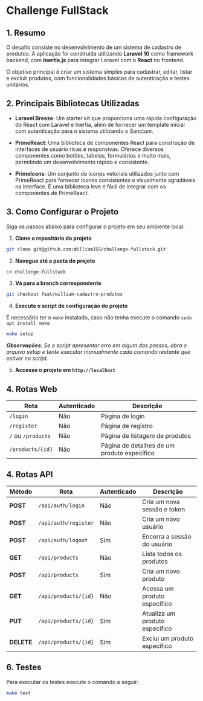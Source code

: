 # Challenge FullStack

## 1. Resumo

O desafio consiste no desenvolvimento de um sistema de cadastro de produtos. A aplicação foi construída utilizando **Laravel 10** como framework backend, com **Inertia.js** para integrar Laravel com o **React** no frontend.

O objetivo principal é criar um sistema simples para cadastrar, editar, listar e excluir produtos, com funcionalidades básicas de autenticação e testes unitários.

## 2. Principais Bibliotecas Utilizadas

- **Laravel Breeze**: Um starter kit que proporciona uma rápida configuração do React com Laravel e Inertia, além de fornecer um template inicial com autenticação para o sistema utilizando o Sanctum.
  
- **PrimeReact**: Uma biblioteca de componentes React para construção de interfaces de usuário ricas e responsivas. Oferece diversos componentes como botões, tabelas, formulários e muito mais, permitindo um desenvolvimento rápido e consistente.

- **PrimeIcons**: Um conjunto de ícones vetoriais utilizados junto com PrimeReact para fornecer ícones consistentes e visualmente agradáveis na interface. É uma biblioteca leve e fácil de integrar com os componentes de PrimeReact.

## 3. Como Configurar o Projeto

Siga os passos abaixo para configurar o projeto em seu ambiente local:

1. **Clone o repositório do projeto**

```bash
git clone git@github.com:WilliamJSS/challenge-fullstack.git
```

2. **Navegue até a pasta do projeto**

```bash
cd challenge-fullstack
```

3. **Vá para a branch correspondente**

```bash
git checkout feat/william-cadastro-produtos
```

4. **Execute o script de configuração do projeto**

É necessário ter o `make` instalado, caso não tenha execute o comando `sudo apt install make`

```bash
make setup
```

***Observações**: Se o script apresentar erro em algum dos passos, abra o arquivo setup e tente executar manualmente cada comando restante que estiver no script.*

5. **Accesse o projeto em `http://localhost`**

## 4. Rotas Web

| Rota               | Autenticado | Descrição                                   |
| ------------------ | ----------- | ------------------------------------------- |
| `/login`           | Não         | Página de login                             |
| `/register`        | Não         | Página de registro                          |
| `/` ou `/products` | Não         | Página de listagem de produtos              |
| `/products/{id}`   | Não         | Página de detalhes de um produto específico |

## 4. Rotas API

| Método     | Rota                 | Autenticado | Descrição                      |
| ---------- | -------------------- | ----------- | ------------------------------ |
| **POST**   | `/api/auth/login`    | Não         | Cria um nova sessão e token    |
| **POST**   | `/api/auth/register` | Não         | Cria um novo usuário           |
| **POST**   | `/api/auth/logout`   | Sim         | Encerra a sessão do usuário    |
| **GET**    | `/api/products`      | Não         | Lista todos os produtos        |
| **POST**   | `/api/products`      | Sim         | Cria um novo produto           |
| **GET**    | `/api/products/{id}` | Não         | Acessa um produto específico   |
| **PUT**    | `/api/products/{id}` | Sim         | Atualiza um produto específico |
| **DELETE** | `/api/products/{id}` | Sim         | Exclui um produto específico   |


## 6. Testes

Para executar os testes execute o comando a seguir:

```bash
make test
```
